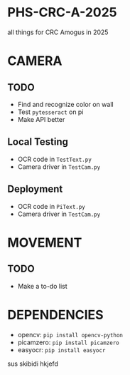 # PHS-CRC-A-2025

all things for CRC Amogus in 2025

<h1>CAMERA</h1>

<h2>TODO</h2>

 - Find and recognize color on wall
 - Test `pytesseract` on pi
 - Make API better

<h2>Local Testing</h2>
 
 - OCR code in `TestText.py`
 - Camera driver in `TestCam.py`

<h2>Deployment</h2>
 
 - OCR code in `PiText.py`
 - Camera driver in `TestCam.py`

<h1>MOVEMENT</h1>

<h2>TODO</h2>

 - Make a to-do list

<h1>DEPENDENCIES</h1>
 
 - opencv: `pip install opencv-python`
 - picamzero: `pip install picamzero`
 - easyocr: `pip install easyocr`

sus
skibidi
hkjefd